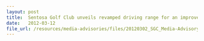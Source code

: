 ```yaml
---
layout: post
title:  Sentosa Golf Club unveils revamped driving range for an improved golfing experience
date:   2012-03-12
file_url: /resources/media-advisories/files/20120302_SGC_Media-Advisory_SGC_unveils_revamped_driving_range_for_an_improved_golfing_experience.pdf
---
```

